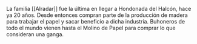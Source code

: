 La familia [[Alradar]] fue la última en llegar a Hondonada del Halcón, hace ya 20 años. Desde entonces compran parte de la producción de madera para trabajar el papel y sacar beneficio a dicha industria. Buhoneros de todo el mundo vienen hasta el Molino de Papel para comprar lo que consideran una ganga.